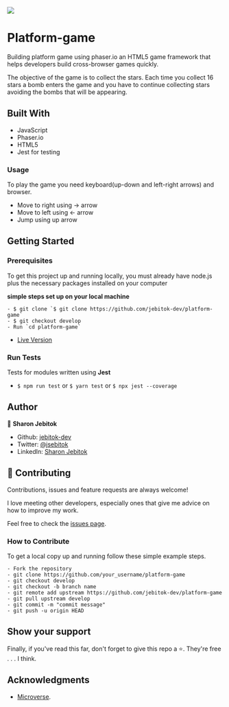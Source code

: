 ![](https://img.shields.io/badge/Microverse-blueviolet)

# Platform-game
Building platform game using phaser.io an HTML5 game framework that helps developers build cross-browser games quickly. 

The objective of the game is to collect the stars. Each time you collect 16 stars a bomb enters the game and you have to continue collecting stars avoiding the bombs that will be appearing. 

## Built With

- JavaScript
- Phaser.io 
- HTML5
- Jest for testing

### Usage
To play the game you need keyboard(up-down and left-right arrows) and browser.

- Move to right using -> arrow
- Move to left using <- arrow
- Jump using up arrow

## Getting Started

### Prerequisites

To get this project up and running locally, you must already have node.js plus the necessary packages installed on your computer

**simple steps set up on your local machine**

```
- $ git clone `$ git clone https://github.com/jebitok-dev/platform-game`
- $ git checkout develop
- Run `cd platform-game`
```

- [Live Version](https://platform-game-with-phaser.netlify.app/)

### Run Tests
Tests for modules written using **Jest**
- ``$ npm run test`` or ``$ yarn test`` or ``$ npx jest --coverage``

## Author

👤 **Sharon Jebitok**

- Github: [jebitok-dev](https://github.com/jebitok-dev)
- Twitter: [@jsebitok](https://twitter.com/jsebitok)
- LinkedIn: [Sharon Jebitok](https://www.linkedin.com/in/sharon-jebitok/)

## 🤝 Contributing

Contributions, issues and feature requests are always welcome!

I love meeting other developers, especially ones that give me advice on how to improve my work.

Feel free to check the [issues page](https://github.com/jebitok-dev/platform-game).

### How to Contribute

To get a local copy up and running follow these simple example steps.

```
- Fork the repository
- git clone https://github.com/your_username/platform-game
- git checkout develop
- git checkout -b branch name
- git remote add upstream https://github.com/jebitok-dev/platform-game
- git pull upstream develop
- git commit -m "commit message"
- git push -u origin HEAD
```

## Show your support

Finally, if you've read this far, don't forget to give this repo a ⭐️. They're free . . . I think.

## Acknowledgments

- [Microverse](https://microverse.org).